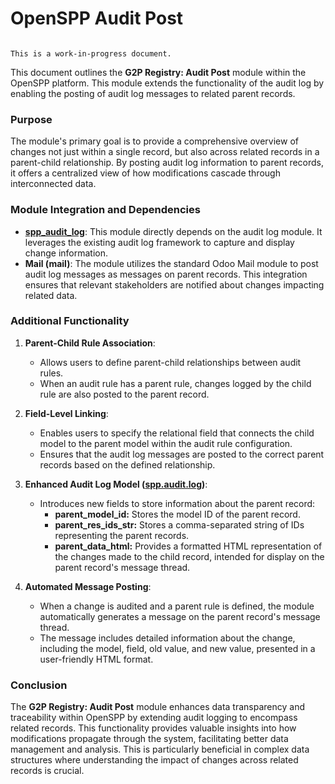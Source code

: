 # OpenSPP Audit Post

```{warning}

This is a work-in-progress document.
```

This document outlines the **G2P Registry: Audit Post** module within the OpenSPP platform. This module extends the functionality of the audit log by enabling the posting of audit log messages to related parent records.

### Purpose

The module's primary goal is to provide a comprehensive overview of changes not just within a single record, but also across related records in a parent-child relationship. By posting audit log information to parent records, it offers a centralized view of how modifications cascade through interconnected data.

### Module Integration and Dependencies

* **[spp_audit_log](spp_audit_log)**: This module directly depends on the audit log module. It leverages the existing audit log framework to capture and display change information. 
* **Mail (mail)**: The module utilizes the standard Odoo Mail module to post audit log messages as messages on parent records. This integration ensures that relevant stakeholders are notified about changes impacting related data.

### Additional Functionality

1. **Parent-Child Rule Association**:
    * Allows users to define parent-child relationships between audit rules. 
    * When an audit rule has a parent rule, changes logged by the child rule are also posted to the parent record.

2. **Field-Level Linking**:
    * Enables users to specify the relational field that connects the child model to the parent model within the audit rule configuration.
    * Ensures that the audit log messages are posted to the correct parent records based on the defined relationship.

3. **Enhanced Audit Log Model ([spp.audit.log](spp.audit.log))**:
    * Introduces new fields to store information about the parent record:
        * **parent_model_id:** Stores the model ID of the parent record.
        * **parent_res_ids_str:** Stores a comma-separated string of IDs representing the parent records.
        * **parent_data_html:**  Provides a formatted HTML representation of the changes made to the child record, intended for display on the parent record's message thread.

4. **Automated Message Posting**:
    * When a change is audited and a parent rule is defined, the module automatically generates a message on the parent record's message thread.
    * The message includes detailed information about the change, including the model, field, old value, and new value, presented in a user-friendly HTML format.

### Conclusion

The **G2P Registry: Audit Post** module enhances data transparency and traceability within OpenSPP by extending audit logging to encompass related records. This functionality provides valuable insights into how modifications propagate through the system, facilitating better data management and analysis. This is particularly beneficial in complex data structures where understanding the impact of changes across related records is crucial. 
